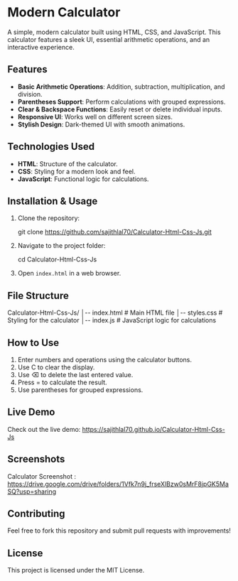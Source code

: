 # Modern Calculator

A simple, modern calculator built using HTML, CSS, and JavaScript. This calculator features a sleek UI, essential arithmetic operations, and an interactive experience.

## Features

- **Basic Arithmetic Operations**: Addition, subtraction, multiplication, and division.
- **Parentheses Support**: Perform calculations with grouped expressions.
- **Clear & Backspace Functions**: Easily reset or delete individual inputs.
- **Responsive UI**: Works well on different screen sizes.
- **Stylish Design**: Dark-themed UI with smooth animations.

## Technologies Used

- **HTML**: Structure of the calculator.
- **CSS**: Styling for a modern look and feel.
- **JavaScript**: Functional logic for calculations.

## Installation & Usage

1. Clone the repository:
  
   git clone https://github.com/sajithlal70/Calculator-Html-Css-Js.git
   
2. Navigate to the project folder:
  
   cd Calculator-Html-Css-Js
  
3. Open `index.html` in a web browser.

## File Structure

Calculator-Html-Css-Js/
│-- index.html  # Main HTML file
│-- styles.css  # Styling for the calculator
│-- index.js    # JavaScript logic for calculations

## How to Use

1. Enter numbers and operations using the calculator buttons.
2. Use C to clear the display.
3. Use ⌫ to delete the last entered value.
4. Press = to calculate the result.
5. Use parentheses for grouped expressions.

## Live Demo
Check out the live demo: https://sajithlal70.github.io/Calculator-Html-Css-Js

## Screenshots
Calculator Screenshot : https://drive.google.com/drive/folders/1Vfk7n9j_frseXlBzw0sMrF8jpGK5MaSQ?usp=sharing

## Contributing
Feel free to fork this repository and submit pull requests with improvements!

## License
This project is licensed under the MIT License.

